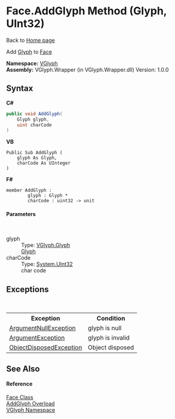 # Face.AddGlyph Method (Glyph, UInt32)
Back to <a href="Home.md">Home page</a> 

Add <a href="T_VGlyph_Glyph.md">Glyph</a> to <a href="T_VGlyph_Face.md">Face</a>

**Namespace:**&nbsp;<a href="N_VGlyph.md">VGlyph</a><br />**Assembly:**&nbsp;VGlyph.Wrapper (in VGlyph.Wrapper.dll) Version: 1.0.0

## Syntax

**C#**<br />
``` C#
public void AddGlyph(
	Glyph glyph,
	uint charCode
)
```

**VB**<br />
``` VB
Public Sub AddGlyph ( 
	glyph As Glyph,
	charCode As UInteger
)
```

**F#**<br />
``` F#
member AddGlyph : 
        glyph : Glyph * 
        charCode : uint32 -> unit 

```


#### Parameters
&nbsp;<dl><dt>glyph</dt><dd>Type: <a href="T_VGlyph_Glyph.md">VGlyph.Glyph</a><br /><a href="T_VGlyph_Glyph.md">Glyph</a></dd><dt>charCode</dt><dd>Type: <a href="http://msdn2.microsoft.com/en-us/library/ctys3981" target="_blank">System.UInt32</a><br />char code</dd></dl>

## Exceptions
&nbsp;<table><tr><th>Exception</th><th>Condition</th></tr><tr><td><a href="http://msdn2.microsoft.com/en-us/library/27426hcy" target="_blank">ArgumentNullException</a></td><td>glyph is null</td></tr><tr><td><a href="http://msdn2.microsoft.com/en-us/library/3w1b3114" target="_blank">ArgumentException</a></td><td>glyph is invalid</td></tr><tr><td><a href="http://msdn2.microsoft.com/en-us/library/y31w16ca" target="_blank">ObjectDisposedException</a></td><td>Object disposed</td></tr></table>

## See Also


#### Reference
<a href="T_VGlyph_Face.md">Face Class</a><br /><a href="Overload_VGlyph_Face_AddGlyph.md">AddGlyph Overload</a><br /><a href="N_VGlyph.md">VGlyph Namespace</a><br />